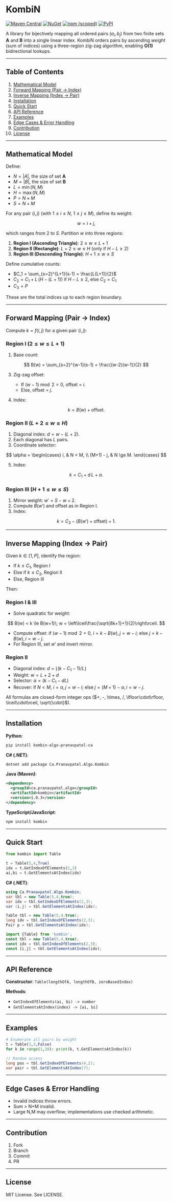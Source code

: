 # KombiN

[![Maven Central](https://img.shields.io/maven-central/v/ca.pranavpatel.algo/kombin.svg?label=Maven%20Central)](https://central.sonatype.com/artifact/ca.pranavpatel.algo/kombin)
[![NuGet](https://img.shields.io/nuget/v/Ca.Pranavpatel.Algo.Kombin?label=NuGet)](https://www.nuget.org/packages/Ca.Pranavpatel.Algo.Kombin)
[![npm (scoped)](https://img.shields.io/npm/v/@pranavpatel.ca/algo-kombin)](https://www.npmjs.com/package/@pranavpatel.ca/algo-kombin)
[![PyPI](https://img.shields.io/pypi/v/kombin-algo-pranavpatel-ca)](https://pypi.org/project/kombin-algo-pranavpatel-ca/)

A library for bijectively mapping all ordered pairs $(a_i, b_j)$ from two finite sets **A** and **B** into a single linear index. KombiN orders pairs by ascending *weight* (sum of indices) using a three-region zig-zag algorithm, enabling **O(1)** bidirectional lookups.

---

## Table of Contents

1. [Mathematical Model](#mathematical-model)
2. [Forward Mapping (Pair → Index)](#forward-mapping-pair-→-index)
3. [Inverse Mapping (Index → Pair)](#inverse-mapping-index-→-pair)
4. [Installation](#installation)
5. [Quick Start](#quick-start)
6. [API Reference](#api-reference)
7. [Examples](#examples)
8. [Edge Cases & Error Handling](#edge-cases--error-handling)
9. [Contribution](#contribution)
10. [License](#license)

---

## Mathematical Model

Define:

* $N = |A|$, the size of set **A**
* $M = |B|$, the size of set **B**
* $L = \min(N, M)$
* $H = \max(N, M)$
* $P = N \times M$
* $S = N + M$

For any pair $(i, j)$ (with $1 \le i \le N$, $1 \le j \le M$), define its weight:

$$
  w = i + j,
$$

which ranges from $2$ to $S$. Partition $w$ into three regions:

1. **Region I (Ascending Triangle)**: $2 \le w \le L+1$
2. **Region II (Rectangle)**: $L+2 \le w \le H$ (only if $H-L\ge2$)
3. **Region III (Descending Triangle)**: $H+1 \le w \le S$

Define cumulative counts:

* $C_1 = \sum_{s=2}^{L+1}(s-1) = \frac{L(L+1)}{2}$
* $C_2 = C_1 + L\,(H-(L+1))$ if $H-L\ge2$, else $C_2=C_1$
* $C_3 = P$

These are the total indices up to each region boundary.

---

## Forward Mapping (Pair → Index)

Compute $k = f(i,j)$ for a given pair $(i,j)$:

### Region I ($2 \le w \le L+1$)

1. Base count:

$$
B(w) = \sum_{s=2}^{w-1}(s-1) = \frac{(w-2)(w-1)}{2}
$$

3. Zig-zag offset:

   * If $(w-1)\bmod2=0$, offset = $i$.
   * Else, offset = $j$.
4. Index:

$$
 k = B(w) + \text{offset}.
$$

### Region II ($L+2 \le w \le H$)

1. Diagonal index: $d = w - (L+2)$.
2. Each diagonal has $L$ pairs.
3. Coordinate selector:

$$
\alpha =
\begin{cases}
  i,          & N < M,    \\
  (M+1) - j,  & N \ge M.
\end{cases}
$$

5. Index:

$$
 k = C_1 + d\,L + \alpha.
$$

### Region III ($H+1 \le w \le S$)

1. Mirror weight: $w' = S - w + 2$.
2. Compute $B(w')$ and offset as in Region I.
3. Index:

$$
 k = C_3 - (B(w') + \text{offset}) + 1.
$$

---

## Inverse Mapping (Index → Pair)

Given $k\in[1,P]$, identify the region:

* If $k\le C_1$, Region I
* Else if $k\le C_2$, Region II
* Else, Region III

Then:

### Region I & III

* Solve quadratic for weight:

$$
  B(w) < k \le B(w+1)\;
  w = \left\lceil\frac{\sqrt{8k+1}+1}{2}\right\rceil.
$$

* Compute offset: if $(w-1)\bmod2=0$, $i = k-B(w), j=w-i$; else $j=k-B(w), i=w-j$.
* For Region III, set $w'$ and invert mirror.

### Region II

* Diagonal index: $d = \lfloor(k-C_1-1)/L\rfloor$
* Weight: $w = L+2 + d$
* Selector: $\alpha = (k-C_1-dL)$
* Recover: if $N<M$, $i=\alpha, j=w-i$; else $j=(M+1)-\alpha, i=w-j$.

All formulas are closed-form integer ops ($+, -, \times, /, \lfloor\cdot\rfloor, \lceil\cdot\rceil, \sqrt{\cdot}$).

---

## Installation

**Python**:

```bash
pip install kombin-algo-pranavpatel-ca
```

**C# (.NET)**:

```sh
dotnet add package Ca.Pranavpatel.Algo.Kombin
```

**Java (Maven)**:

```xml
<dependency>
  <groupId>ca.pranavpatel.algo</groupId>
  <artifactId>kombin</artifactId>
  <version>1.0.3</version>
</dependency>
```

**TypeScript/JavaScript**:

```bash
npm install kombin
```

---

## Quick Start

```python
from kombin import Table

t = Table(5,4,True)
idx = t.GetIndexOfElements(2,3)
ai,bi = t.GetElementsAtIndex(idx)
```

**C# (.NET)**:

```csharp
using Ca.Pranavpatel.Algo.Kombin;
var tbl = new Table(5,4,true);
var idx = tbl.GetIndexOfElements(2,3);
var (i,j) = tbl.GetElementsAtIndex(idx);
```

```java
Table tbl = new Table(5,4,true);
long idx = tbl.GetIndexOfElements(2,3);
Pair p = tbl.GetElementsAtIndex(idx);
```

```ts
import {Table} from 'kombin';
const tbl = new Table(5,4,true);
const idx = tbl.GetIndexOfElements(2,3);
const [i,j] = tbl.GetElementsAtIndex(idx);
```

---

## API Reference

**Constructor**: `Table(lengthOfA, lengthOfB, zeroBasedIndex)`

**Methods**:

* `GetIndexOfElements(ai, bi) -> number`
* `GetElementsAtIndex(index) -> [ai, bi]`

---

## Examples

```python
# Enumerate all pairs by weight
t = Table(3,3,False)
for k in range(1,10): print(k, t.GetElementsAtIndex(k))
```

```csharp
// Random access
long pos = tbl.GetIndexOfElements(4,2);
var pair = tbl.GetElementsAtIndex(7);
```

---

## Edge Cases & Error Handling

* Invalid indices throw errors.
* Sum > N+M invalid.
* Large N,M may overflow; implementations use checked arithmetic.

---

## Contribution

1. Fork
2. Branch
3. Commit
4. PR

---

## License

MIT License. See LICENSE.
